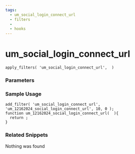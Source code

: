 ```yaml
---
tags: 
  - um_social_login_connect_url
  - filters
  - 
  - hooks
---
```

# um\_social\_login\_connect\_url

``` php:no-line-numbers
apply_filters( 'um_social_login_connect_url',  )
```
<div class='hook-sep'></div>

### Parameters

<div class='hook-sep'></div>



### Sample Usage

``` php:no-line-numbers
add_filter( 'um_social_login_connect_url', 'um_12162024_social_login_connect_url', 10, 0 );
function um_12162024_social_login_connect_url(  ){
  return ;
}
```
<div class='hook-sep'></div>



### Related Snippets

Nothing was found

